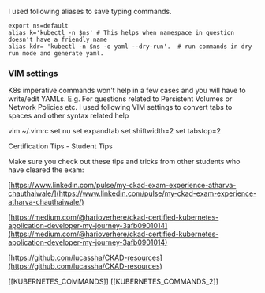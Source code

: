 I used following aliases to save typing commands.
```
export ns=default
alias k='kubectl -n $ns' # This helps when namespace in question doesn't have a friendly name 
alias kdr= 'kubectl -n $ns -o yaml --dry-run'.  # run commands in dry run mode and generate yaml.
```

### VIM settings

K8s imperative commands won't help in a few cases and you will have to write/edit YAMLs. E.g. For questions related to Persistent Volumes or Network Policies etc. I used following VIM settings to convert tabs to spaces and other syntax related help

vim ~/.vimrc
set nu
set expandtab
set shiftwidth=2
set tabstop=2

Certification Tips - Student Tips

Make sure you check out these tips and tricks from other students who have cleared the exam:

[https://www.linkedin.com/pulse/my-ckad-exam-experience-atharva-chauthaiwale/](https://www.linkedin.com/pulse/my-ckad-exam-experience-atharva-chauthaiwale/)

[https://medium.com/@harioverhere/ckad-certified-kubernetes-application-developer-my-journey-3afb0901014](https://medium.com/@harioverhere/ckad-certified-kubernetes-application-developer-my-journey-3afb0901014)

[https://github.com/lucassha/CKAD-resources](https://github.com/lucassha/CKAD-resources)

[[KUBERNETES_COMMANDS]]
[[KUBERNETES_COMMANDS_2]]


